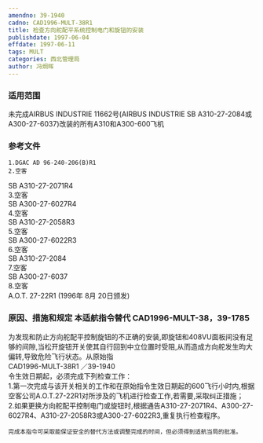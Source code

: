 ```yaml
---
amendno: 39-1940  
cadno: CAD1996-MULT-38R1  
title: 检查方向舵配平系统控制电门和旋钮的安装  
publishdate: 1997-06-04  
effdate: 1997-06-11  
tags: MULT  
categories: 西北管理局  
author: 冯炯晖  
---
```

  
### 适用范围  
未完成AIRBUS INDUSTRIE 11662号(AIRBUS INDUSTRIE SB A310-27-2084或A300-27-6037)改装的所有A310和A300-600飞机  
  
<!--more-->  
### 参考文件  
    1.DGAC AD 96-240-206(B)R1  
    2.空客  
 SB A310-27-2071R4  
    3.空客  
 SB A300-27-6027R4  
    4.空客  
 SB A310-27-2058R3  
    5.空客  
 SB A300-27-6022R3  
    6.空客  
 SB A310-27-2084  
    7.空客  
 SB A300-27-6037  
    8.空客  
A.O.T. 27-22R1 (1996年 8月 20日颁发)  
  
### 原因、措施和规定 本适航指令替代 CAD1996-MULT-38，39-1785  
为发现和防止方向舵配平控制旋钮的不正确的安装,即旋钮和408VU面板间没有足够的间隙,当松开旋钮开关使其自行回到中立位置时受阻,从而造成方向舵发生昀大偏转,导致危险飞行状态。从原始指  
       CAD1996-MULT-38R1   ／39-1940  
令生效日期起，必须完成下列检查工作：  
    1.第一次完成与该开关相关的工作和在原始指令生效日期起的600飞行小时内,根据空客公司A.O.T.27-22R1对所涉及的飞机进行检查工作,若需要,采取纠正措施；  
    2.如果更换方向舵配平控制电门或旋钮时,根据通告A310-27-2071R4、A300-27-6027R4、A310-27-2058R3或A300-27-6022R3,重复执行检查程序。  
  
    完成本指令可采取能保证安全的替代方法或调整完成的时间，但必须得到适航当局的批准。  
